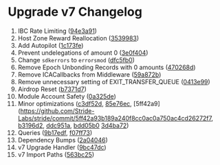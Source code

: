# Upgrade v7 Changelog

1. IBC Rate Limiting
   ([94e3a91](https://github.com/Stride-Labs/stride/commit/94e3a91dc582218a477771d9a694966bf901fdf5))
2. Host Zone Reward Reallocation
   ([3539983](https://github.com/Stride-Labs/stride/commit/353998347af20ae14967e5da73a3f9059c0e1826))
3. Add Autopilot
   ([1c173fe](https://github.com/Stride-Labs/stride/commit/1c173fed57418bea8fbb19240245757708f25472))
4. Prevent undelegations of amount 0
   ([3e0f404](https://github.com/Stride-Labs/stride/commit/3e0f40457ed90faa964556c6498c9d976336aa84))
5. Change `sdkerrors` to `errorsmod`
   ([dfc5fb0](https://github.com/Stride-Labs/stride/commit/dfc5fb0fb33a471f86f1f74992ff3809919e7e80))
6. Remove Epoch Unbonding Records with 0 amounts
   ([470268d](https://github.com/Stride-Labs/stride/commit/470268d393b15b0a4014e3a61c0478eaddc10756))
7. Remove ICACallbacks from Middleware
   ([59a872b](https://github.com/Stride-Labs/stride/commit/59a872b20d8553c1a0e8187b2d70304c2a7341b7))
8. Remove unnecessary setting of EXIT_TRANSFER_QUEUE
   ([0413e99](https://github.com/Stride-Labs/stride/commit/0413e999d3c67369e50ca40c61763f522dd02e06))
9. Airdrop Reset
   ([b7371d7](https://github.com/Stride-Labs/stride/commit/b7371d7b4e02e40cc979d0a0e417113276e3b8a3))
10. Module Account Safety
    ([0a325de](https://github.com/Stride-Labs/stride/commit/0a325deddc0bac58cc43e650773cc3408eabc011))
11. Minor optimizations
    ([c3df52d](https://github.com/Stride-Labs/stride/commit/c3df52d178ebe1e7e3ccf0a697bec3a9fecfdc48),
    [85e76ec](https://github.com/Stride-Labs/stride/commit/85e76ec9b932f0b5bf5617677d1b8306fd33298f),
    \[5ff42a9]\(https://github.com/Stride-Labs/stride/commit/5ff42a93b189a240f8cc0ac0a750ac4cd26272f7,
    [b3196d2](https://github.com/Stride-Labs/stride/commit/b3196d2b3fca62b72b2ba451237379b0747f7b1c),
    [ddc951a](https://github.com/Stride-Labs/stride/commit/ddc951a7656423c7277671ea89a4fff9b8d0be6f),
    [bdd05b0](https://github.com/Stride-Labs/stride/commit/bdd05b0f39317e9ce428508fdcda0d66bd2a0ce1)
    [3d4ba72](https://github.com/Stride-Labs/stride/commit/3d4ba729cfd2529730fdccdb8ee0fdfe151413bd))
12. Queries
    ([9b17edf](https://github.com/Stride-Labs/stride/commit/9b17edfe62a752865eaa9b7b95103345d5c66448),
    [f07ff73](https://github.com/Stride-Labs/stride/commit/f07ff73bd957a6e23afb5c7ec48a6d2334e0d5d7))
13. Dependency Bumps
    ([2a04046](https://github.com/Stride-Labs/stride/commit/2a040460dcafdabafca15010facc7e6e2d29609c))
14. v7 Upgrade Handler
    ([9bc47dc](https://github.com/Stride-Labs/stride/commit/9bc47dc4efb3ebbbbb8a50fd5b371cb5a37bfb14))
15. v7 Import Paths
    ([563bc25](https://github.com/Stride-Labs/stride/commit/563bc25b341c85c8e09d4499f5b3f810338ded60))
